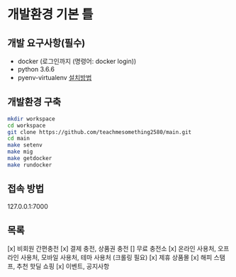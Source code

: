 # 개발환경 기본 틀

## 개발 요구사항(필수)

- docker (로그인까지 (명령어: docker login))
- python 3.6.6
- pyenv-virtualenv
[설치방법](https://github.com/teachmesomething2580/TIL/blob/master/python/1.pyenv%2C%20virtualenv%2C%20ipython%20%EC%84%A4%EC%B9%98%20%EB%B0%8F%20%EC%84%A4%EC%A0%95.md)

## 개발환경 구축

```bash
mkdir workspace
cd workspace
git clone https://github.com/teachmesomething2580/main.git
cd main
make setenv
make mig
make getdocker
make rundocker
```

## 접속 방법

127.0.0.1:7000

## 목록

[x] 비회원 간편충전
[x] 결제 충전, 상품권 충전
[] 무료 충전소
[x] 온라인 사용처, 오프라인 사용처, 모바일 사용처, 테마 사용처 (크롤링 필요)
[x] 제휴 상품몰
[x] 해피 스탬프, 추천 핫딜 쇼핑
[x] 이벤트, 공지사항
